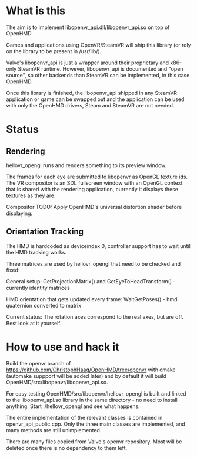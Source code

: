 # What is this

The aim is to implement libopenvr_api.dll/libopenvr_api.so on top of OpenHMD.

Games and applications using OpenVR/SteamVR will ship this library (or rely on the library to be present in /usr/lib/).

Valve's libopenvr_api is just a wrapper around their proprietary and x86-only SteamVR runtime. However, libopenvr_api is documented and "open source", so other backends than SteamVR can be implemented, in this case OpenHMD.

Once this library is finished, the libopenvr_api shipped in any SteamVR application or game can be swapped out and the application can be used with only the OpenHMD drivers, Steam and SteamVR are not needed.

# Status


## Rendering

hellovr_opengl runs and renders something to its preview window.

The frames for each eye are submitted to libopenvr as OpenGL texture ids. The VR compositor is an SDL fullscreen window  with an OpenGL context that is shared with the rendering application, currently it displays these textures as they are.

Compositor TODO: Apply OpenHMD's universal distortion shader before displaying.

## Orientation Tracking

The HMD is hardcoded as deviceindex 0, controller support has to wait until the HMD tracking works.

Three matrices are used by hellovr_opengl that need to be checked and fixed:

General setup: GetProjectionMatrix() and GetEyeToHeadTransform() - currently identity matrices

HMD orientation that gets updated every frame: WaitGetPoses() - hmd quaternion converted to matrix

Current status: The rotation axes correspond to the real axes, but are off. Best look at it yourself.

# How to use and hack it

Build the openvr branch of https://github.com/ChristophHaag/OpenHMD/tree/openvr with cmake (automake suppport will be added later) and by default it will build OpenHMD/src/libopenvr/libopenvr_api.so.

For easy testing OpenHMD/src/libopenvr/hellovr_opengl is built and linked to the libopenvr_api.so library in the same directory - no need to install anything. Start ./hellovr_opengl and see what happens.

The entire implementation of the relevant classes is contained in openvr_api_public.cpp. Only the three main classes are implemented, and many methods are still unimplemented.

There are many files copied from Valve's openvr repository. Most will be deleted once there is no dependency to them left.
